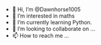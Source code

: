 - 👋 Hi, I’m @Dawnhorse1005
- 👀 I’m interested in maths
- 🌱 I’m currently learning Python.
- 💞️ I’m looking to collaborate on ...
- 📫 How to reach me ...

<!---
Dawnhorse1005/Dawnhorse1005 is a ✨ special ✨ repository because its `README.md` (this file) appears on your GitHub profile.
You can click the Preview link to take a look at your changes.
--->
